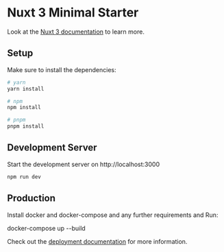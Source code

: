 # Nuxt 3 Minimal Starter

Look at the [Nuxt 3 documentation](https://nuxt.com/docs/getting-started/introduction) to learn more.

## Setup

Make sure to install the dependencies:

```bash
# yarn
yarn install

# npm
npm install

# pnpm
pnpm install
```

## Development Server

Start the development server on http://localhost:3000

```bash
npm run dev
```

## Production

Install docker and docker-compose and any further requirements and Run:

docker-compose up --build

Check out the [deployment documentation](https://nuxt.com/docs/getting-started/deployment) for more information.

